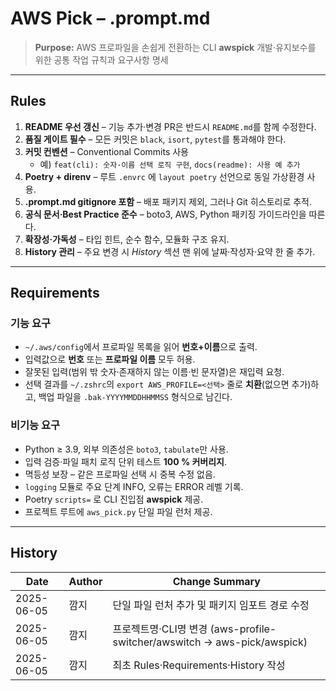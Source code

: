 # AWS Pick – .prompt.md  
> **Purpose:** AWS 프로파일을 손쉽게 전환하는 CLI **awspick** 개발·유지보수를 위한 공통 작업 규칙과 요구사항 명세

---

## Rules
1. **README 우선 갱신** – 기능 추가·변경 PR은 반드시 `README.md`를 함께 수정한다.  
2. **품질 게이트 필수** – 모든 커밋은 `black`, `isort`, `pytest`를 통과해야 한다.  
3. **커밋 컨벤션** – Conventional Commits 사용  
   * 예) `feat(cli): 숫자·이름 선택 로직 구현`, `docs(readme): 사용 예 추가`  
4. **Poetry + direnv** – 루트 `.envrc` 에 `layout poetry` 선언으로 동일 가상환경 사용.  
5. **.prompt.md gitignore 포함** – 배포 패키지 제외, 그러나 Git 히스토리로 추적.  
6. **공식 문서·Best Practice 준수** – boto3, AWS, Python 패키징 가이드라인을 따른다.  
7. **확장성·가독성** – 타입 힌트, 순수 함수, 모듈화 구조 유지.  
8. **History 관리** – 주요 변경 시 _History_ 섹션 맨 위에 날짜·작성자·요약 한 줄 추가.

---

## Requirements
### 기능 요구
* `~/.aws/config`에서 프로파일 목록을 읽어 **번호+이름**으로 출력.  
* 입력값으로 **번호** 또는 **프로파일 이름** 모두 허용.  
* 잘못된 입력(범위 밖 숫자·존재하지 않는 이름·빈 문자열)은 재입력 요청.  
* 선택 결과를 `~/.zshrc`의 `export AWS_PROFILE=<선택>` 줄로 **치환**(없으면 추가)하고, 백업 파일을 `.bak-YYYYMMDDHHMMSS` 형식으로 남긴다.

### 비기능 요구
* Python ≥ 3.9, 외부 의존성은 `boto3`, `tabulate`만 사용.  
* 입력 검증·파일 패치 로직 단위 테스트 **100 % 커버리지**.  
* 멱등성 보장 – 같은 프로파일 선택 시 중복 수정 없음.  
* `logging` 모듈로 주요 단계 INFO, 오류는 ERROR 레벨 기록.  
* Poetry `scripts=` 로 CLI 진입점 **awspick** 제공.
* 프로젝트 루트에 `aws_pick.py` 단일 파일 런처 제공.

---

## History

Date | Author | Change Summary
--- | --- | ---
2025-06-05 | 깜지 | 단일 파일 런처 추가 및 패키지 임포트 경로 수정
2025-06-05 | 깜지 | 프로젝트명·CLI명 변경 (aws-profile-switcher/awswitch → aws-pick/awspick)
2025-06-05 | 깜지 | 최초 Rules·Requirements·History 작성

